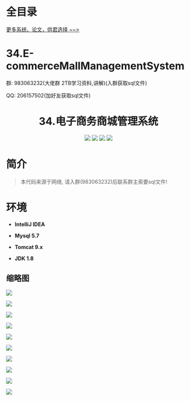 # 全目录

[更多系统、论文，供君选择 ~~>](https://www.bitwise.net.cn)
# 34.E-commerceMallManagementSystem

<p>群: 983063232(大佬群 2TB学习资料,讲解)(入群获取sql文件)</p>
<p>QQ: 206157502(加好友获取sql文件)</p>
<p><h1 align="center">34.电子商务商城管理系统</h1></p>

<p align="center">
	<img src="https://img.shields.io/badge/jdk-1.8-orange.svg"/>
    <img src="https://img.shields.io/badge/spring-5.x-lightgrey.svg"/>
    <img src="https://img.shields.io/badge/springmvc-3.x-blue.svg"/>
    <img src="https://img.shields.io/badge/mybatis-3.0.x-yellow.svg"/>
</p>

# 简介

> 本代码来源于网络, 请入群(983063232)后联系群主索要sql文件!
>


# 环境

- <b>IntelliJ IDEA</b>

- <b>Mysql 5.7</b>

- <b>Tomcat 9.x</b>

- <b>JDK 1.8</b>



## 缩略图

![](https://bitwise.oss-cn-heyuan.aliyuncs.com/2024/9/10/b65dbb6f-cece-4dc9-ae84-28f78c17dac2.png)

![](https://bitwise.oss-cn-heyuan.aliyuncs.com/2024/9/10/1eaec155-1b4c-4d7d-bc0e-108adec67d3d.png)

![](https://bitwise.oss-cn-heyuan.aliyuncs.com/2024/9/10/ef876770-2799-4096-be35-cd567df14c13.png)

![](https://bitwise.oss-cn-heyuan.aliyuncs.com/2024/9/10/63fc21a0-76a3-4c1e-9a7a-ca56d3038612.png)

![](https://bitwise.oss-cn-heyuan.aliyuncs.com/2024/9/10/9ea599dc-aefa-4030-9cf5-3af9392431fc.png)

![](https://bitwise.oss-cn-heyuan.aliyuncs.com/2024/9/10/018f62cc-4dd4-4dd5-a2de-10b60175ff1d.png)

![](https://bitwise.oss-cn-heyuan.aliyuncs.com/2024/9/10/96c7590c-4228-44e4-a11e-6b061d545065.png)

![](https://bitwise.oss-cn-heyuan.aliyuncs.com/2024/9/10/c37f84a9-bc47-4857-9ad3-6cb177229432.png)

![](https://bitwise.oss-cn-heyuan.aliyuncs.com/2024/9/10/c4299dc2-e7fd-47de-a964-4fa56a4aa128.png)

![](https://bitwise.oss-cn-heyuan.aliyuncs.com/2024/9/10/21e89f95-cf64-41f5-b94a-64a265f72486.png)

